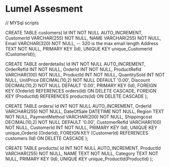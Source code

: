 # Lumel Assesment


// MYSql scripts 

CREATE TABLE customers(
Id INT NOT NULL AUTO_INCREMENT,
CustomerId VARCHAR(255) NOT NULL,
NAME VARCHAR(255) NOT NULL,
Email VARCHAR(320) NOT NULL, -- 320 is the max email length
Address TEXT NOT NULL,
PRIMARY KEY (Id),
UNIQUE KEY unique_CustomerId (CustomerId));
 
 

CREATE TABLE orderdetails(
  Id INT NOT NULL AUTO_INCREMENT,
  OrderRefId INT NOT NULL,
  OrderId INT NOT NULL,
  ProductRefId VARCHAR(100) NOT NULL,
  ProductId INT NOT NULL,
  QuantitySold INT NOT NULL,
  UnitPrice DECIMAL(10,2) NOT NULL DEFAULT '0.00',
  Discount DECIMAL(10,2) NOT NULL DEFAULT '0.00',
  PRIMARY KEY (Id),
  FOREIGN KEY (OrderId) REFERENCES orders(Id) ON DELETE CASCADE,
  FOREIGN KEY (ProductId) REFERENCES products(Id) ON DELETE CASCADE
  );
  



CREATE TABLE orders(
  Id INT NOT NULL AUTO_INCREMENT,
  OrderId VARCHAR(255) NOT NULL,
  DateOfSale DATETIME NOT NULL,
  Region TEXT NOT NULL,
  PaymentMethod VARCHAR(200) NOT NULL,
  Shippingcost DECIMAL(10,2) NOT NULL DEFAULT '0.00',
  CustomerRefId VARCHAR(100) NOT NULL,
  CustomerId INT NOT NULL,
  PRIMARY KEY (Id),
  UNIQUE KEY unique_OrderId (OrderId),
  FOREIGN KEY (CustomerId) REFERENCES customers (Id) ON DELETE CASCADE
);



CREATE TABLE products(
  Id INT NOT NULL AUTO_INCREMENT,
  ProductId VARCHAR(255) NOT NULL,
  NAME TEXT NOT NULL,
  Category TEXT NOT NULL,
  PRIMARY KEY (Id),
  UNIQUE KEY unique_ProductId(ProductId)
);
